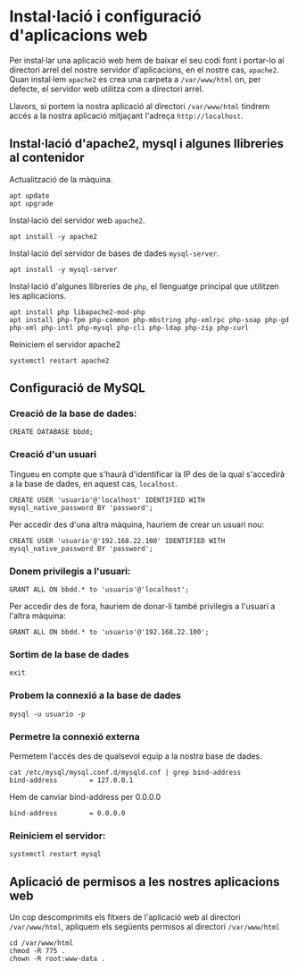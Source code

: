 # Instal·lació i configuració d'aplicacions web

Per instal·lar una aplicació web hem de baixar el seu codi font i portar-lo al directori arrel del nostre servidor d'aplicacions, en el nostre cas, `apache2`. Quan instal·lem `apache2` es crea una carpeta a `/var/www/html` on, per defecte, el servidor web utilitza com a directori arrel.

Llavors, si portem la nostra aplicació al directori `/var/www/html` tindrem accés a la nostra aplicació mitjaçant l'adreça `http://localhost`.

## Instal·lació d'apache2, mysql i algunes llibreries al contenidor

Actualització de la màquina.
```console
apt update
apt upgrade
```

Instal·lació del servidor web `apache2`.
```console
apt install -y apache2
```

Instal·lació del servidor de bases de dades `mysql-server`.
```console
apt install -y mysql-server
```

Instal·lació d'algunes llibreries de `php`, el llenguatge principal que utilitzen les aplicacions.
```console
apt install php libapache2-mod-php
apt install php-fpm php-common php-mbstring php-xmlrpc php-soap php-gd php-xml php-intl php-mysql php-cli php-ldap php-zip php-curl
```

Reiniciem el servidor apache2
```console
systemctl restart apache2
```

## Configuració de MySQL
### Creació de la base de dades:
```console
CREATE DATABASE bbdd;
```

### Creació d'un usuari
Tingueu en compte que s'haurà d'identificar la IP des de la qual s'accedirà a la base de dades, en aquest cas, `localhost`.

```console
CREATE USER 'usuario'@'localhost' IDENTIFIED WITH mysql_native_password BY 'password';
```

Per accedir des d'una altra màquina, hauriem de crear un usuari nou:

```console
CREATE USER 'usuario'@'192.168.22.100' IDENTIFIED WITH mysql_native_password BY 'password';
```

### Donem privilegis a l'usuari:
```console
GRANT ALL ON bbdd.* to 'usuario'@'localhost';
```

Per accedir des de fora, hauriem de donar-li també privilegis a l'usuari a l'altra màquina:

```console
GRANT ALL ON bbdd.* to 'usuario'@'192.168.22.100';
```

### Sortim de la base de dades
```console
exit
```

### Probem la connexió a la base de dades
```console
mysql -u usuario -p
```

### Permetre la connexió externa
Permetem l'accés des de qualsevol equip a la nostra base de dades.

```console
cat /etc/mysql/mysql.conf.d/mysqld.cnf | grep bind-address
bind-address        = 127.0.0.1
```

Hem de canviar bind-address per 0.0.0.0
```console
bind-address        = 0.0.0.0
```

### Reiniciem el servidor:
```console
systemctl restart mysql
```

## Aplicació de permisos a les nostres aplicacions web

Un cop descomprimits els fitxers de l'aplicació web al directori `/var/www/html`, apliquem els següents permisos al directori `/var/www/html`

```console
cd /var/www/html
chmod -R 775 .
chown -R root:www-data .
```
